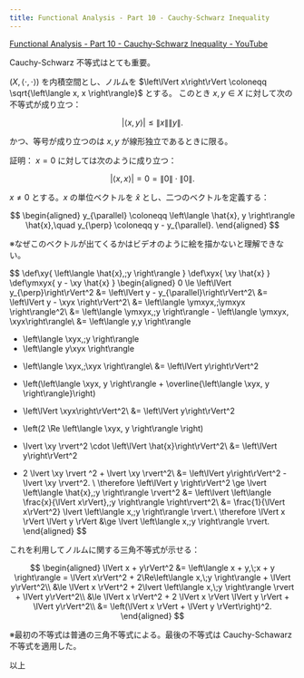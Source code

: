 ```yaml
---
title: Functional Analysis - Part 10 - Cauchy-Schwarz Inequality
---
```


[Functional Analysis - Part 10 - Cauchy-Schwarz Inequality - YouTube](https://www.youtube.com/watch?v=4HOvKSPl6yM&list=PLBh2i93oe2qsGKDOsuVVw-OCAfprrnGfr&index=10)

Cauchy-Schwarz 不等式はとても重要。

$(X, \left\langle \cdot,\cdot \right\rangle)$ を内積空間とし、ノルムを
$\left\lVert x\right\rVert \coloneqq \sqrt{\left\langle x, x \right\rangle}$ とする。
このとき ${x, y \in X}$ に対して次の不等式が成り立つ：

$$
\lvert \left\langle x, y \right\rangle \rvert \le \left\lVert x \right\rVert \left\lVert y \right\rVert.
$$

かつ、等号が成り立つのは $x, y$ が線形独立であるときに限る。

証明：
${x = 0}$ に対しては次のように成り立つ：

$$
\lvert \left\langle x, x \right\rangle \rvert
= 0 = \left\lVert 0\right\rVert \cdot \left\lVert 0 \right\rVert.
$$

${x \ne 0}$ とする。$x$ の単位ベクトルを $\hat x$ とし、二つのベクトルを定義する：

$$
\begin{aligned}
y_{\parallel} \coloneqq \left\langle \hat{x}, y \right\rangle \hat{x},\quad
y_{\perp} \coloneqq y - y_{\parallel}.
\end{aligned}
$$

※なぜこのベクトルが出てくるかはビデオのように絵を描かないと理解できない。

$$
\def\xy{ \left\langle \hat{x},\;y \right\rangle }
\def\xyx{ \xy \hat{x} }
\def\ymxyx{ y - \xy \hat{x} }
\begin{aligned}
0 \le \left\lVert y_{\perp}\right\rVert^2
&= \left\lVert y - y_{\parallel}\right\rVert^2\\
&= \left\lVert y - \xyx \right\rVert^2\\
&= \left\langle \ymxyx,\;\ymxyx \right\rangle^2\\
&= \left\langle \ymxyx,\;y \right\rangle - \left\langle \ymxyx, \xyx\right\rangle\\
&= \left\langle y,y \right\rangle
 - \left\langle \xyx,\;y \right\rangle
 - \left\langle y\xyx \right\rangle
 + \left\langle \xyx,\;\xyx \right\rangle\\
&= \left\lVert y\right\rVert^2
 - \left(\left\langle \xyx, y \right\rangle + \overline{\left\langle \xyx, y \right\rangle}\right)
 + \left\lVert \xyx\right\rVert^2\\
&= \left\lVert y\right\rVert^2
 - \left(2 \Re \left\langle \xyx, y \right\rangle \right)
 + \lvert \xy \rvert^2 \cdot \left\lVert \hat{x}\right\rVert^2\\
&= \left\lVert y\right\rVert^2
 - 2 \lvert \xy \rvert ^2 + \lvert \xy \rvert^2\\
&= \left\lVert y\right\rVert^2 - \lvert \xy \rvert^2.
\\
\therefore \left\lVert y \right\rVert^2
\ge \lvert \left\langle \hat{x},\;y \right\rangle \rvert^2
&= \left\lvert \left\langle \frac{x}{\lVert x\rVert},\;y \right\rangle \right\rvert^2\\
&= \frac{1}{\lVert x\rVert^2} \lvert \left\langle x,\;y \right\rangle \rvert.\\
\therefore \lVert x \rVert \lVert y \rVert
&\ge \lvert \left\langle x,\;y \right\rangle \rvert.
\end{aligned}
$$

これを利用してノルムに関する三角不等式が示せる：

$$
\begin{aligned}
\lVert x + y\rVert^2
&= \left\langle x + y,\;x + y \right\rangle
= \lVert x\rVert^2 + 2\Re\left\langle x,\;y \right\rangle + \lVert y\rVert^2\\
&\le \lVert x \rVert^2 + 2\lvert \left\langle x,\;y \right\rangle \rvert + \lVert y\rVert^2\\
&\le \lVert x \rVert^2 + 2 \lVert x \rVert \lVert y \rVert + \lVert y\rVert^2\\
&= \left(\lVert x \rVert + \lVert y \rVert\right)^2.
\end{aligned}
$$

※最初の不等式は普通の三角不等式による。最後の不等式は Cauchy-Schawarz 不等式を適用した。

以上
